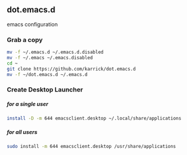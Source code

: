 ## dot.emacs.d

emacs configuration

### Grab a copy

```bash
mv -f ~/.emacs.d ~/.emacs.d.disabled
mv -f ~/.emacs ~/.emacs.disabled
cd ~
git clone https://github.com/karrick/dot.emacs.d
mv -f ~/dot.emacs.d ~/.emacs.d
```

### Create Desktop Launcher

##### for a single user

```bash
install -D -m 644 emacsclient.desktop ~/.local/share/applications
```

##### for all users

```bash
sudo install -m 644 emacsclient.desktop /usr/share/applications
```
